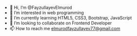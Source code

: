 - 👋 Hi, I’m @FayzullayevElmurod
- 👀 I’m interested in web programming
- 🌱 I’m currently learning HTML5, CSS3, Bootstrap, JavaScript
- 💞️ I’m looking to collaborate on Frontend Developer
- 📫 How to reach me elmurodfayzullayev77@gmail.com

<!---
FayzullayevElmurod/FayzullayevElmurod is a ✨ special ✨ repository because its `README.md` (this file) appears on your GitHub profile.
You can click the Preview link to take a look at your changes.
--->

